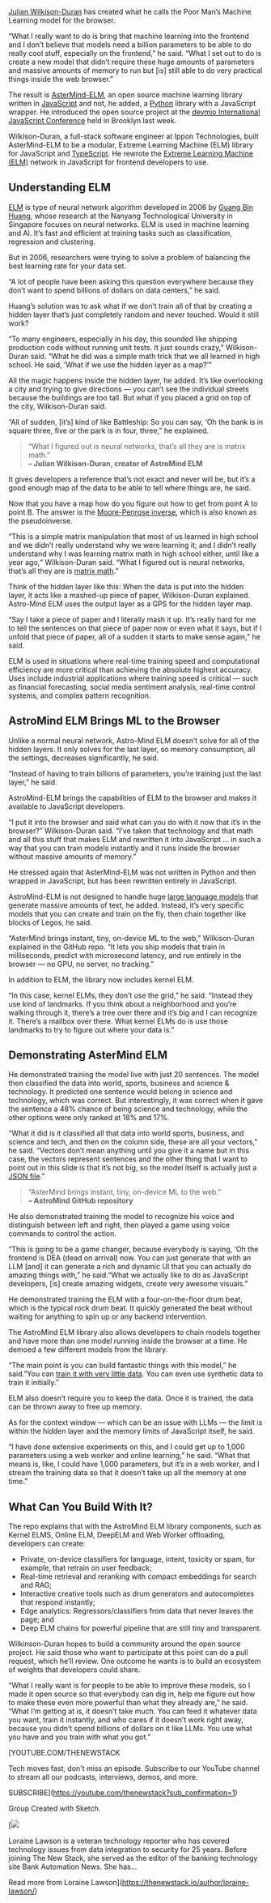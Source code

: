 [Julian Wilkison-Duran](https://www.linkedin.com/in/julianduran/) has created what he calls the Poor Man’s Machine Learning model for the browser.

“What I really want to do is bring that machine learning into the frontend and I don’t believe that models need a billion parameters to be able to do really cool stuff, especially on the frontend,” he said. “What I set out to do is create a new model that didn’t require these huge amounts of parameters and massive amounts of memory to run but [is] still able to do very practical things inside the web browser.”

The result is [AsterMind-ELM](https://github.com/infiniteCrank/AsterMind-ELM), an open source machine learning library written in [JavaScript](https://thenewstack.io/introduction-to-javascript/) and not, he added, a [Python](https://thenewstack.io/new-python-cli-tool-catches-mcp-server-issues-before-agents-do/) library with a JavaScript wrapper. He introduced the open source project at the [devmio International JavaScript Conference](https://devm.io/experiences/the-javascript-community/) held in Brooklyn last week.

Wilkison-Duran, a full-stack software engineer at Ippon Technologies, built AsterMind-ELM to be a modular, Extreme Learning Machine (ELM) library for JavaScript and [TypeScript](https://thenewstack.io/what-is-typescript/). He rewrote the [Extreme Learning Machine (ELM)](https://www.geeksforgeeks.org/machine-learning/extreme-learning-machine/) network in JavaScript for frontend developers to use.

## Understanding ELM

[ELM](https://www.linkedin.com/school/ntusg/) is type of neural network algorithm developed in 2006 by [Guang Bin Huang](https://www.linkedin.com/in/guang-bin-huang-5949a9b3/?originalSubdomain=sg), whose research at the Nanyang Technological University in Singapore focuses on neural networks. ELM is used in machine learning and AI. It’s fast and efficient at training tasks such as classification, regression and clustering.

But in 2006, researchers were trying to solve a problem of balancing the best learning rate for your data set.

“A lot of people have been asking this question everywhere because they don’t want to spend billions of dollars on data centers,” he said.

Huang’s solution was to ask what if we don’t train all of that by creating a hidden layer that’s just completely random and never touched. Would it still work?

“To many engineers, especially in his day, this sounded like shipping production code without running unit tests. It just sounds crazy,” Wilkison-Duran said. “What he did was a simple math trick that we all learned in high school. He said, ‘What if we use the hidden layer as a map?’”

All the magic happens inside the hidden layer, he added. It’s like overlooking a city and trying to give directions — you can’t see the individual streets because the buildings are too tall. But what if you placed a grid on top of the city, Wilkison-Duran said.

“All of sudden, [it’s] kind of like Battleship: So you can say, ‘Oh the bank is in square three, five or the park is in four, three,” he explained.

> “What I figured out is neural networks, that’s all they are is matrix math.”  
> **– Julian Wilkison-Duran, creator of AstroMind ELM**

It gives developers a reference that’s not exact and never will be, but it’s a good enough map of the data to be able to tell where things are, he said.

Now that you have a map how do you figure out how to get from point A to point B. The answer is the [Moore-Penrose inverse](https://www.cantorsparadise.com/demystifying-the-moore-penrose-generalized-inverse-a1b989a1dd49), which is also known as the pseudoinverse.

“This is a simple matrix manipulation that most of us learned in high school and we didn’t really understand why we were learning it; and I didn’t really understand why I was learning matrix math in high school either, until like a year ago,“ Wilkison-Duran said. “What I figured out is neural networks, that’s all they are is [matrix math](https://math.libretexts.org/Bookshelves/Applied_Mathematics/Applied_Finite_Mathematics_(Sekhon_and_Bloom)/02%3A_Matrices/2.01%3A_Introduction_to_Matrices).”

Think of the hidden layer like this: When the data is put into the hidden layer, it acts like a mashed-up piece of paper, Wilkison-Duran explained. Astro-Mind ELM uses the output layer as a GPS for the hidden layer map.

“Say I take a piece of paper and I literally mash it up. It’s really hard for me to tell the sentences on that piece of paper now or even what it says, but if I unfold that piece of paper, all of a sudden it starts to make sense again,” he said.

ELM is used in situations where real-time training speed and computational efficiency are more critical than achieving the absolute highest accuracy. Uses include industrial applications where training speed is critical — such as financial forecasting, social media sentiment analysis, real-time control systems, and complex pattern recognition.

## AstroMind ELM Brings ML to the Browser

Unlike a normal neural network, Astro-Mind ELM doesn’t solve for all of the hidden layers. It only solves for the last layer, so memory consumption, all the settings, decreases significantly, he said.

“Instead of having to train billions of parameters, you’re training just the last layer,” he said.

AstroMind-ELM brings the capabilities of ELM to the browser and makes it available to JavaScript developers.

“I put it into the browser and said what can you do with it now that it’s in the browser?” Wilkison-Duran said. “I’ve taken that technology and that math and all this stuff that makes ELM and rewritten it into JavaScript … in such a way that you can train models instantly and it runs inside the browser without massive amounts of memory.”

He stressed again that AsterMind-ELM was not written in Python and then wrapped in JavaScript, but has been rewritten entirely in JavaScript.

AstroMind-ELM is not designed to handle huge [large language models](https://thenewstack.io/7-guiding-principles-for-working-with-llms/) that generate massive amounts of text, he added. Instead, it’s very specific models that you can create and train on the fly, then chain together like blocks of Legos, he said.

“AsterMind brings instant, tiny, on-device ML to the web,” Wilkison-Duran explained in the GitHub repo. “It lets you ship models that train in milliseconds, predict with microsecond latency, and run entirely in the browser — no GPU, no server, no tracking.”

In addition to ELM, the library now includes kernel ELM.

“In this case, kernel ELMs, they don’t use the grid,” he said. “Instead they use kind of landmarks. If you think about a neighborhood and you’re walking through it, there’s a tree over there and it’s big and I can recognize it. There’s a mailbox over there. What kernel ELMs do is use those landmarks to try to figure out where your data is.”

## Demonstrating AsterMind ELM

He demonstrated training the model live with just 20 sentences. The model then classified the data into world, sports, business and science & technology. It predicted one sentence would belong in science and technology, which was correct. But interestingly, it was correct when it gave the sentence a 48% chance of being science and technology, while the other options were only ranked at 18% and 17%.

“What it did is it classified all that data into world sports, business, and science and tech, and then on the column side, these are all your vectors,” he said. “Vectors don’t mean anything until you give it a name but in this case, the vectors represent sentences and the other thing that I want to point out in this slide is that it’s not big, so the model itself is actually just a [JSON file](https://thenewstack.io/working-with-json-data-in-python/).”

> “AsterMind brings instant, tiny, on-device ML to the web.”  
> **– AstroMind GitHub repository**

He also demonstrated training the model to recognize his voice and distinguish between left and right, then played a game using voice commands to control the action.

“This is going to be a game changer, because everybody is saying, ‘Oh the frontend is DEA (dead on arrival) now. You can just generate that with an LLM [and] it can generate a rich and dynamic UI that you can actually do amazing things with,” he said.“What we actually like to do as JavaScript developers, [is] create amazing widgets, create very awesome visuals.”

He demonstrated training the ELM with a four-on-the-floor drum beat, which is the typical rock drum beat. It quickly generated the beat without waiting for anything to spin up or any backend intervention.

The AstroMind ELM library also allows developers to chain models together and have more than one model running inside the browser at a time. He demoed a few different models from the library.

“The main point is you can build fantastic things with this model,” he said.”You can [train it with very little data](https://thenewstack.io/machine-learning-for-real-time-data-analysis-training-models-in-production/). You can even use synthetic data to train it initially.”

ELM also doesn’t require you to keep the data. Once it is trained, the data can be thrown away to free up memory.

As for the context window — which can be an issue with LLMs — the limit is within the hidden layer and the memory limits of JavaScript itself, he said.

“I have done extensive experiments on this, and I could get up to 1,000 parameters using a web worker and online learning,” he said. “What that means is, like, I could have 1,000 parameters, but it’s in a web worker, and I stream the training data so that it doesn’t take up all the memory at one time.”

## What Can You Build With It?

The repo explains that with the AstroMind ELM library components, such as Kernel ELMS, Online ELM, DeepELM and Web Worker offloading, developers can create:

* Private, on-device classifiers for language, intent, toxicity or spam, for example, that retrain on user feedback;
* Real-time retrieval and reranking with compact embeddings for search and RAG;
* Interactive creative tools such as drum generators and autocompletes that respond instantly;
* Edge analytics: Regressors/classifiers from data that never leaves the page; and
* Deep ELM chains for powerful pipeline that are still tiny and transparent.

Wilkinson-Duran hopes to build a community around the open source project. He said those who want to participate at this point can do a pull request, which he’ll review. One outcome he wants is to build an ecosystem of weights that developers could share.

“What I really want is for people to be able to improve these models, so I made it open source so that everybody can dig in, help me figure out how to make these even more powerful than what they already are,” he said. “What I’m getting at is, it doesn’t take much. You can feed it whatever data you want, train it instantly, and who cares if it doesn’t work right away, because you didn’t spend billions of dollars on it like LLMs. You use what you have and you train with what you got.”

[YOUTUBE.COM/THENEWSTACK

Tech moves fast, don't miss an episode. Subscribe to our YouTube
channel to stream all our podcasts, interviews, demos, and more.

SUBSCRIBE](https://youtube.com/thenewstack?sub_confirmation=1)

Group
Created with Sketch.

[![](https://thenewstack.io/wp-content/uploads/2023/08/4de88b83-4756312a-326a38b7-lorainelawson2-600x600-1-600x600.jpeg)

Loraine Lawson is a veteran technology reporter who has covered technology issues from data integration to security for 25 years. Before joining The New Stack, she served as the editor of the banking technology site Bank Automation News. She has...

Read more from Loraine Lawson](https://thenewstack.io/author/loraine-lawson/)